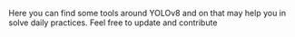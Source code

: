 Here you can find some tools around YOLOv8 and on that may help you in solve daily practices. Feel free to update and contribute
